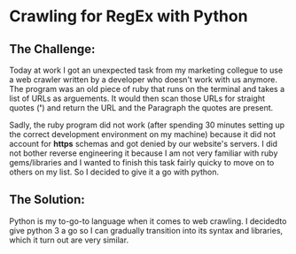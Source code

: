 # Crawling for RegEx with Python

## The Challenge:
Today at work I got an unexpected task from my marketing collegue to use a web crawler written by a developer who doesn't work with us anymore. The program was an old piece of ruby that runs on the terminal and takes a list of URLs as arguements. It would then scan those URLs for straight quotes (**'**) and return the URL and the Paragraph the quotes are present.

Sadly, the ruby program did not work (after spending 30 minutes setting up the correct development environment on my machine) because it did not account for **https** schemas and got denied by our website's servers. I did not bother reverse engineering it because I am not very familiar with ruby gems/libraries and I wanted to finish this task fairly quicky to move on to others on my list. So I decided to give it a go with python.

## The Solution:
Python is my to-go-to language when it comes to web crawling. I decidedto give python 3 a go so I can gradually transition into its syntax and libraries, which it turn out are very similar. 